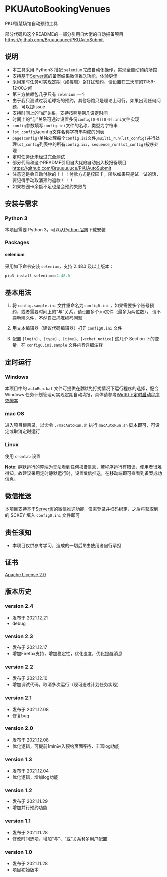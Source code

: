 # PKUAutoBookingVenues
PKU智慧场馆自动预约工具

部分代码和这个README的一部分引用自大佬的自动报备项目 https://github.com/Bruuuuuuce/PKUAutoSubmit


## 说明

- 本工具采用 Python3 搭配 `selenium` 完成自动化操作，实现全自动预约场馆
- 支持基于[Server酱](https://sct.ftqq.com/)的备案结果微信推送功能，体验更佳
- 采用定时任务可实现定期（如每周）免打扰预约，请设置在三天前的11:59-12:00之间
- 第三方依赖包几乎只有 `selenium` 一个
- 由于我只测试过羽毛球场的预约，其他场馆只是理论上可行，如果出现任何问题，可以提issue
- 支持时间上的“或”关系，支持按照星期几设定时间
- 时间上的“与”关系可通过设置多份`config[0-9][0-9].ini`文件实现
- `config`参数填写`config.ini`文件的名称，类型为字符串
- `lst_config`为config文件名称字符串构成的列表
- `page(config)`单独处理每个`config.ini`文件,`muilti_run(lst_config)`并行处理`lst_config`列表中的所有`config.ini`，`sequence_run(lst_config)`按序处理
- 定时任务还未经过完全测试
- 部分代码和这个README引用自大佬的自动出入校报备项目 https://github.com/Bruuuuuuce/PKUAutoSubmit
- 注意这是会自动付款的！！！付款方式是校园卡，所以如果只是试一试的话，要记得手动取消预约退款！！！
- 如果校园卡余额不足也是会预约失败的


## 安装与需求

### Python 3

本项目需要 Python 3，可以从[Python 官网](https://www.python.org/)下载安装

### Packages

#### selenium

采用如下命令安装 `selenium`，支持 2.48.0 及以上版本：

```python
pip3 install selenium==2.48.0
```

## 基本用法

1. 将 `config.sample.ini` 文件重命名为 `config0.ini` ，如果需要多个账号预约，或者需要时间上的“与”关系，请设置多个.ini文件（最多为两位数），
   请不要新建文件，不然自己搞定编码问题

2. 用文本编辑器（建议代码编辑器）打开 `config0.ini` 文件

3. 配置 `[login]` 、`[type]` 、`[time]`、`[wechat_notice]` 这几个 Section 下的变量，在 `config0.ini.sample` 文件内有详细注释


## 定时运行

### Windows

本项目中的 `autoRun.bat` 文件可提供在静默免打扰情况下运行程序的选择，配合 Windows 任务计划管理可实现定期自动填报，具体请参考[Win10下定时启动程序或脚本](https://blog.csdn.net/xielifu/article/details/81016220)

### mac OS

进入项目根目录，以命令 `./macAutoRun.sh` 执行 `macAutoRun.sh` 脚本即可，可设定或取消定时运行

### Linux

使用 `crontab` 设置

**Note:** 静默运行的弊端为无法看到任何报错信息，若程序运行有错误，使用者很难得知。故建议采用定时静默运行时，设置微信推送，在移动端即可查看到备案成功信息。

## 微信推送

本项目支持基于[Server酱](https://sct.ftqq.com/)的微信推送功能，仅需登录并扫码绑定，之后将获取到的 SCKEY 填入 `config0.ini` 文件即可

## 责任须知

- 本项目仅供参考学习，造成的一切后果由使用者自行承担

## 证书

[Apache License 2.0](https://github.com/yanyuandaxia/PKUAutoBookingVenues/blob/main/LICENSE)

## 版本历史
### version 2.4

- 发布于 2021.12.21
- debug

### version 2.3

- 发布于 2021.12.17
- 增加Firefox支持，增加稳定性，优化速度，优化提醒消息

### version 2.2

- 发布于 2021.12.10
- 增加调试代码，取消多次运行（现可通过计划任务实现）

### version 2.1

- 发布于 2021.12.08
- 修复bug

### version 2.0

- 发布于 2021.12.08
- 优化逻辑，可提前1min进入预约页面等待，丰富log功能

### version 1.3

- 发布于 2021.12.04
- 优化逻辑，增加log功能

### version 1.2

- 发布于 2021.11.29
- 增加并行预约功能

### version 1.1

- 发布于 2021.11.28
- 修改时间选项，增加“与”、“或”关系和多用户配置

### version 1.0

- 发布于 2021.11.28
- 项目初始版本
